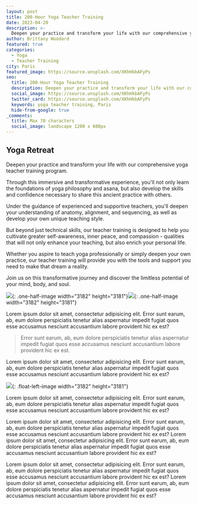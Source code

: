 ```yaml
---
layout: post
title: 200-Hour Yoga Teacher Training
date: 2023-04-20
description: >-
  Deepen your practice and transform your life with our comprehensive yoga teacher training program.
author: Brittany Woodard
featured: true
categories:
  - Yoga
  - Teacher Training
city: Paris
featured_image: https://source.unsplash.com/XKhHkbAFyPs
seo:
  title: 200-Hour Yoga Teacher Training
  description: Deepen your practice and transform your life with our comprehensive yoga teacher training program.
  social_image: https://source.unsplash.com/XKhHkbAFyPs
  twitter_card: https://source.unsplash.com/XKhHkbAFyPs
  keywords: yoga teacher training, Paris
  hide-from-google: true
_comments:
  title: Max 70 characters
  social_image: landscape 1200 x 600px
---
```

## Yoga Retreat

Deepen your practice and transform your life with our comprehensive yoga teacher training program.

Through this immersive and transformative experience, you'll not only learn the foundations of yoga philosophy and asana, but also develop the skills and confidence necessary to share this ancient practice with others.

Under the guidance of experienced and supportive teachers, you'll deepen your understanding of anatomy, alignment, and sequencing, as well as develop your own unique teaching style.

But beyond just technical skills, our teacher training is designed to help you cultivate greater self-awareness, inner peace, and compassion - qualities that will not only enhance your teaching, but also enrich your personal life.

Whether you aspire to teach yoga professionally or simply deepen your own practice, our teacher training will provide you with the tools and support you need to make that dream a reality.

Join us on this transformative journey and discover the limitless potential of your mind, body, and soul.

![](/uploads/dee-copper-and-wild-1lbmrktx8gq-unsplash.jpg){: .one-half-image width="3182" height="3181"}![](/uploads/dee-copper-and-wild-1lbmrktx8gq-unsplash.jpg){: .one-half-image width="3182" height="3181"}

Lorem ipsum dolor sit amet, consectetur adipisicing elit. Error sunt earum, ab, eum dolore perspiciatis tenetur alias aspernatur impedit fugiat quos esse accusamus nesciunt accusantium labore provident hic ex est?

> Error sunt earum, ab, eum dolore perspiciatis tenetur alias aspernatur impedit fugiat quos esse accusamus nesciunt accusantium labore provident hic ex est.

Lorem ipsum dolor sit amet, consectetur adipisicing elit. Error sunt earum, ab, eum dolore perspiciatis tenetur alias aspernatur impedit fugiat quos esse accusamus nesciunt accusantium labore provident hic ex est?

![](/uploads/dee-copper-and-wild-1lbmrktx8gq-unsplash.jpg){: .float-left-image width="3182" height="3181"}

Lorem ipsum dolor sit amet, consectetur adipisicing elit. Error sunt earum, ab, eum dolore perspiciatis tenetur alias aspernatur impedit fugiat quos esse accusamus nesciunt accusantium labore provident hic ex est?

Lorem ipsum dolor sit amet, consectetur adipisicing elit. Error sunt earum, ab, eum dolore perspiciatis tenetur alias aspernatur impedit fugiat quos esse accusamus nesciunt accusantium labore provident hic ex est? Lorem ipsum dolor sit amet, consectetur adipisicing elit. Error sunt earum, ab, eum dolore perspiciatis tenetur alias aspernatur impedit fugiat quos esse accusamus nesciunt accusantium labore provident hic ex est?

Lorem ipsum dolor sit amet, consectetur adipisicing elit. Error sunt earum, ab, eum dolore perspiciatis tenetur alias aspernatur impedit fugiat quos esse accusamus nesciunt accusantium labore provident hic ex est? Lorem ipsum dolor sit amet, consectetur adipisicing elit. Error sunt earum, ab, eum dolore perspiciatis tenetur alias aspernatur impedit fugiat quos esse accusamus nesciunt accusantium labore provident hic ex est?